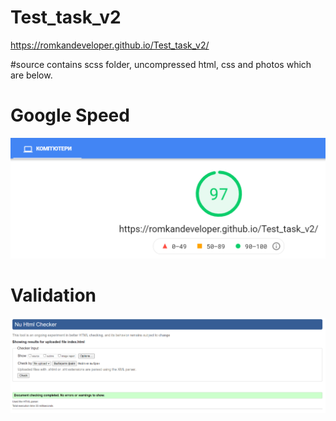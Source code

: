 # Test_task_v2
https://romkandeveloper.github.io/Test_task_v2/

#source contains scss folder, uncompressed html, css and photos which are below.

# Google Speed
![Verification googleSpeed](https://github.com/Romkandeveloper/Test_task_v2/blob/master/%23source/verification/googleSpeed.png?raw=true)

# Validation
![Verification validation](https://github.com/Romkandeveloper/Test_task_v2/blob/master/%23source/verification/validation.png?raw=true)
